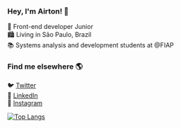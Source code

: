 ### Hey, I'm Airton! 👋

🚀 Front-end developer Junior<br>
:cityscape: Living in São Paulo, Brazil <br>
📚 Systems analysis and development students at @FIAP

### Find me elsewhere 🌎

🐦 [Twitter](https://twitter.com/AirtonLimaJr1) <br>
💼 [LinkedIn](https://www.linkedin.com/in/airtonlimajr) <br>
📸 [Instagram](https://instagram.com/airtonlimajr) <br>

[![Top Langs](https://github-readme-stats.vercel.app/api/top-langs/?username=airtonlimajr&layout=compact)](https://github.com/airtonlimajr/github-readme-stats)


